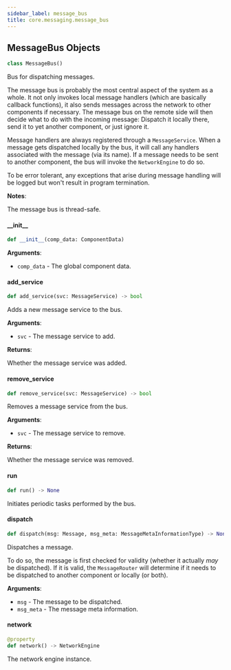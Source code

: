 ```yaml
---
sidebar_label: message_bus
title: core.messaging.message_bus
---
```


## MessageBus Objects

```python
class MessageBus()
```

Bus for dispatching messages.

The message bus is probably the most central aspect of the system as a whole. It not only invokes local message handlers (which are basically callback functions),
it also sends messages across the network to other components if necessary. The message bus on the remote side will then decide what to do with the incoming message:
Dispatch it locally there, send it to yet another component, or just ignore it.

Message handlers are always registered through a ``MessageService``. When a message gets dispatched locally by the bus, it will call any handlers associated with the
message (via its name). If a message needs to be sent to another component, the bus will invoke the ``NetworkEngine`` to do so.

To be error tolerant, any exceptions that arise during message handling will be logged but won&#x27;t result in program termination.

**Notes**:

  The message bus is thread-safe.

#### \_\_init\_\_

```python
def __init__(comp_data: ComponentData)
```

**Arguments**:

- `comp_data` - The global component data.

#### add\_service

```python
def add_service(svc: MessageService) -> bool
```

Adds a new message service to the bus.

**Arguments**:

- `svc` - The message service to add.
  

**Returns**:

  Whether the message service was added.

#### remove\_service

```python
def remove_service(svc: MessageService) -> bool
```

Removes a message service from the bus.

**Arguments**:

- `svc` - The message service to remove.
  

**Returns**:

  Whether the message service was removed.

#### run

```python
def run() -> None
```

Initiates periodic tasks performed by the bus.

#### dispatch

```python
def dispatch(msg: Message, msg_meta: MessageMetaInformationType) -> None
```

Dispatches a message.

To do so, the message is first checked for validity (whether it actually *may* be dispatched). If it is valid,
the ``MessageRouter`` will determine if it needs to be dispatched to another component or locally (or both).

**Arguments**:

- `msg` - The message to be dispatched.
- `msg_meta` - The message meta information.

#### network

```python
@property
def network() -> NetworkEngine
```

The network engine instance.


